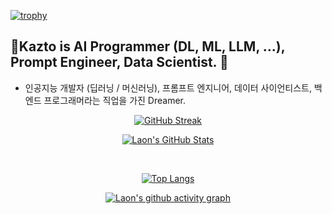 [![trophy](https://github-profile-trophy.vercel.app/?username=KaztoRay&theme=algolia&column=10)](https://github.com/Luon/)

## 💫Kazto is AI Programmer (DL, ML, LLM, ...), Prompt Engineer, Data Scientist. 💫

- 인공지능 개발자 (딥러닝 / 머신러닝), 프롬프트 엔지니어, 데이터 사이언티스트, 백엔드 프로그래머라는 직업을 가진 Dreamer. 
<div align = "center">

[![GitHub Streak](https://github-readme-streak-stats.herokuapp.com/?user=KaztoRay&theme=holi-theme)](https://git.io/streak-stats)

[![Laon's GitHub Stats](https://github-readme-stats.vercel.app/api?username=KaztoRay&hide=contribs,prs&show_icons=true&theme=ambient_gradient)](https://github.com/anuraghazra/github-readme-stats)

<br>

[![Top Langs](https://github-readme-stats.vercel.app/api/top-langs/?username=KaztoRay&langs_count=10&hide=contribs,prs&show_icons=true&theme=ambient_gradient)](https://github.com/anuraghazra/github-readme-stats)

[![Laon's github activity graph](https://github-readme-activity-graph.vercel.app/graph?username=KaztoRay&theme=react-dark&border=true)](https://github.com/ashutosh00710/github-readme-activity-graph)

</div>
 
 
